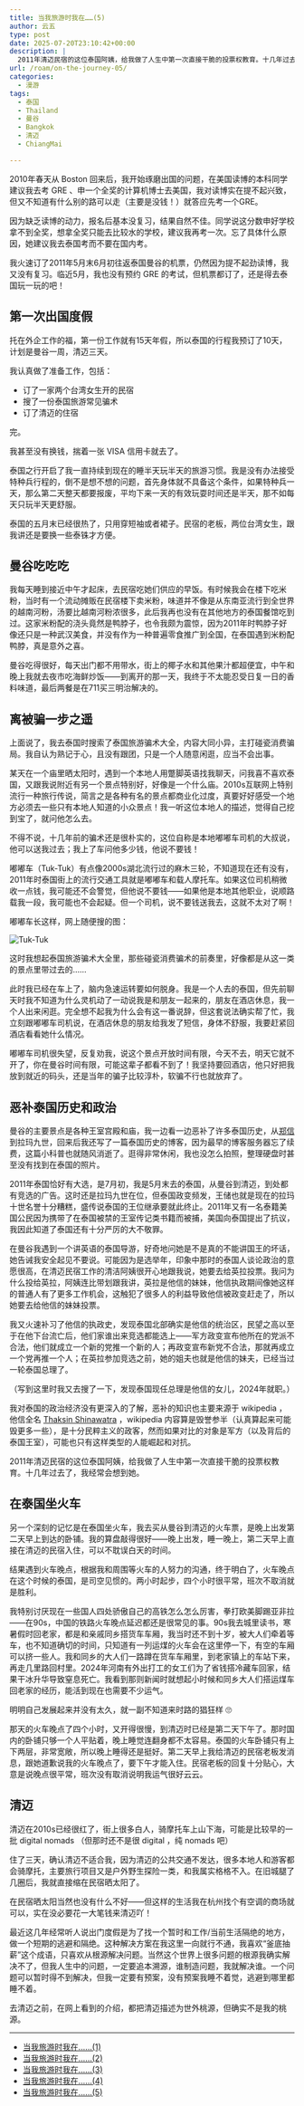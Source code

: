 ```yaml
---
title: 当我旅游时我在……(5)
author: 云五
type: post
date: 2025-07-20T23:10:42+00:00
description: |
  2011年清迈民宿的这位泰国阿姨，给我做了人生中第一次直接干脆的投票权教育。十几年过去了，我经常会想到她。
url: /roam/on-the-journey-05/
categories:
  - 漫游
tags:
  - 泰国
  - Thailand
  - 曼谷
  - Bangkok
  - 清迈
  - ChiangMai

---
```



2010年春天从 Boston 回来后，我开始琢磨出国的问题，在美国读博的本科同学建议我去考 GRE 、申一个全奖的计算机博士去美国，我对读博实在提不起兴致，但又不知道有什么别的路可以走（主要是没钱！）就答应先考一个GRE。

因为缺乏读博的动力，报名后基本没复习，结果自然不佳。同学说这分数申好学校拿不到全奖，想拿全奖只能去比较水的学校，建议我再考一次。忘了具体什么原因，她建议我去泰国考而不要在国内考。

我火速订了2011年5月末6月初往返泰国曼谷的机票，仍然因为提不起劲读博，我又没有复习。临近5月，我也没有预约 GRE 的考试，但机票都订了，还是得去泰国玩一玩的吧！

## 第一次出国度假

托在外企工作的福，第一份工作就有15天年假，所以泰国的行程我预订了10天，计划是曼谷一周，清迈三天。

我认真做了准备工作，包括：
- 订了一家两个台湾女生开的民宿
- 搜了一份泰国旅游常见骗术
- 订了清迈的住宿

完。

我甚至没有换钱，揣着一张 VISA 信用卡就去了。

泰国之行开启了我一直持续到现在的睡半天玩半天的旅游习惯。我是没有办法接受特种兵行程的，倒不是想不想的问题，首先身体就不具备这个条件，如果特种兵一天，那么第二天整天都要报废，平均下来一天的有效玩耍时间还是半天，那不如每天只玩半天更舒服。

泰国的五月末已经很热了，只用穿短袖或者裙子。民宿的老板，两位台湾女生，跟我讲还是要换一些泰铢才方便。

## 曼谷吃吃吃

我每天睡到接近中午才起床，去民宿吃她们供应的早饭。有时候我会在楼下吃米粉，当时有一个流动摊贩在民宿楼下卖米粉，味道并不像是从东南亚流行到全世界的越南河粉，汤要比越南河粉浓很多，此后我再也没有在其他地方的泰国餐馆吃到过。这家米粉配的浇头竟然是鸭脖子，也令我颇为震惊，因为2011年时鸭脖子好像还只是一种武汉美食，并没有作为一种普遍零食推广到全国，在泰国遇到米粉配鸭脖，真是意外之喜。

曼谷吃得很好，每天出门都不用带水，街上的椰子水和其他果汁都超便宜，中午和晚上我就去夜市吃海鲜炒饭——到离开的那一天，我终于不太能忍受日复一日的香料味道，最后两餐是在711买三明治解决的。

## 离被骗一步之遥

上面说了，我去泰国时搜索了泰国旅游骗术大全，内容大同小异，主打碰瓷消费骗局。我自认为熟记于心，且没有跟团，只是一个人随意闲逛，应当不会出事。

某天在一个庙里晒太阳时，遇到一个本地人用蹩脚英语找我聊天，问我喜不喜欢泰国，又跟我说附近有另一个景点特别好，好像是一个什么庙。2010s互联网上特别流行一种旅行传说，简言之是各种有名的景点都商业化过度，真要好好感受一个地方必须去一些只有本地人知道的小众景点！我一听这位本地人的描述，觉得自己挖到宝了，就问他怎么去。

不得不说，十几年前的骗术还是很朴实的，这位自称是本地嘟嘟车司机的大叔说，他可以送我过去；我上了车问他多少钱，他说不要钱！

嘟嘟车（Tuk-Tuk）有点像2000s湖北流行过的麻木三轮，不知道现在还有没有，2011年时泰国街上的流行交通工具就是嘟嘟车和载人摩托车。如果这位司机稍微收一点钱，我可能还不会警觉，但他说不要钱——如果他是本地其他职业，说顺路载我一段，我可能也不会起疑。但一个司机，说不要钱送我去，这就不太对了啊！

嘟嘟车长这样，网上随便搜的图：

![Tuk-Tuk](https://yaoindia.com/wp-content/uploads/2017/10/9aa23da7c9c00fd51d0349bd51c3ba66.jpg)

这时我想起泰国旅游骗术大全里，那些碰瓷消费骗术的前奏里，好像都是从这一类的景点里带过去的……

此时我已经在车上了，脑内急速运转要如何脱身。我是一个人去的泰国，但先前聊天时我不知道为什么灵机动了一动说我是和朋友一起来的，朋友在酒店休息，我一个人出来闲逛。完全想不起我为什么会有这一番说辞，但这套说法确实帮了忙，我立刻跟嘟嘟车司机说，在酒店休息的朋友给我发了短信，身体不舒服，我要赶紧回酒店看看她什么情况。

嘟嘟车司机很失望，反复劝我，说这个景点开放时间有限，今天不去，明天它就不开了，你在曼谷时间有限，可能这辈子都看不到了！我坚持要回酒店，他只好把我放到就近的码头，还是当年的骗子比较淳朴，软骗不行也就放弃了。

## 恶补泰国历史和政治

曼谷的主要景点是各种王室宫殿和庙，我一边看一边恶补了许多泰国历史，从<a href='https://en.wikipedia.org/wiki/Taksin' target='_blank'>郑信</a>到拉玛九世，回来后我还写了一篇泰国历史的博客，因为最早的博客服务器忘了续费，这篇小科普也就随风消逝了。逛得非常休闲，我也没怎么拍照，整理硬盘时甚至没有找到在泰国的照片。

2011年泰国恰好有大选，是7月初，我是5月末去的泰国，从曼谷到清迈，到处都有竞选的广告。这时还是拉玛九世在位，但泰国政变频发，王储也就是现在的拉玛十世名誉十分糟糕，盛传说泰国的王位继承要就此终止。2011年又有一名泰籍美国公民因为携带了在泰国被禁的王室传记类书籍而被捕，美国向泰国提出了抗议，我因此知道了泰国还有十分严厉的大不敬罪。

在曼谷我遇到一个讲英语的泰国导游，好奇地问她是不是真的不能讲国王的坏话，她告诫我安全起见不要说。可能因为是选举年，印象中那时的泰国人谈论政治的意愿很高，在清迈民宿工作的清洁阿姨很开心地跟我说，她要去给英拉投票。我问为什么投给英拉，阿姨连比带划跟我讲，英拉是他信的妹妹，他信执政期间像她这样的普通人有了更多工作机会，这触犯了很多人的利益导致他信被政变赶走了，所以她要去给他信的妹妹投票。

我又火速补习了他信的执政史，发现泰国北部确实是他信的统治区，民望之高以至于在他下台流亡后，他们家谁出来竞选都能选上——军方政变宣布他所在的党派不合法，他们就成立一个新的党推一个新的人；再政变宣布新党不合法，那就再成立一个党再推一个人；在英拉参加竞选之前，她的姐夫也就是他信的妹夫，已经当过一轮泰国总理了。

（写到这里时我又去搜了一下，发现泰国现任总理是他信的女儿，2024年就职。）

我对泰国的政治经济没有更深入的了解，恶补的知识也主要来源于 wikipedia ，他信全名 <a href='https://en.wikipedia.org/wiki/Thaksin_Shinawatra' target='_blank'>Thaksin Shinawatra</a> ，wikipedia 内容算是毁誉参半（认真算起来可能毁更多一些），是十分民粹主义的政客，然而如果对比的对象是军方（以及背后的泰国王室），可能也只有这样类型的人能崛起和对抗。

2011年清迈民宿的这位泰国阿姨，给我做了人生中第一次直接干脆的投票权教育。十几年过去了，我经常会想到她。

## 在泰国坐火车

另一个深刻的记忆是在泰国坐火车，我去买从曼谷到清迈的火车票，是晚上出发第二天早上到达的卧铺。我的算盘敲得很好——晚上出发，睡一晚上，第二天早上直接在清迈的民宿入住，可以不耽误白天的时间。

结果遇到火车晚点，根据我和周围等火车的人努力的沟通，终于明白了，火车晚点在这个时候的泰国，是司空见惯的。两小时起步，四个小时很平常，班次不取消就是胜利。

我特别讨厌现在一些国人四处骄傲自己的高铁怎么怎么厉害，拳打欧美脚踢亚非拉——在90s，中国的铁路火车晚点延迟都还是很常见的事。90s我去城里读书，寒暑假时回老家，都是和亲戚同乡搭货车车厢，我当时还不到十岁，被大人们牵着等车，也不知道确切的时间，只知道有一列运煤的火车会在这里停一下，有空的车厢可以挤一些人。我和同乡的大人们一路蹲在货车车厢里，到老家镇上的车站下来，再走几里路回村里。2024年河南有外出打工的女工们为了省钱搭冷藏车回家，结果干冰升华导致窒息死亡。我看到那则新闻时就想起小时候和同乡大人们搭运煤车回老家的经历，能活到现在也需要不少运气。

明明自己发展起来并没有太久，就一副不知道来时路的猖狂样 🙄

那天的火车晚点了四个小时，又开得很慢，到清迈时已经是第二天下午了。那时国内的卧铺只够一个人平贴着，晚上睡觉连翻身都不太容易。泰国的火车卧铺只有上下两层，非常宽敞，所以晚上睡得还是挺好。第二天早上我给清迈的民宿老板发消息，跟她道歉说我的火车晚点了，要下午才能入住。民宿老板的回复十分贴心，大意是说晚点很平常，班次没有取消说明我运气很好云云。

## 清迈

清迈在2010s已经很红了，街上很多白人，骑摩托车上山下海，可能是比较早的一批 digital nomads （但那时还不是很 digital ，纯 nomads 吧）

住了三天，确认清迈不适合我，因为清迈的公共交通不发达，很多本地人和游客都会骑摩托，主要旅行项目又是户外野生探险一类，和我属实格格不入。在旧城腿了几圈后，我就直接缩在民宿晒太阳了。

在民宿晒太阳当然也没有什么不好——但这样的生活我在杭州找个有空调的商场就可以，实在没必要花一大笔钱来清迈吖！

最近这几年经常听人说出门度假是为了找一个暂时和工作/当前生活隔绝的地方，做一个短期的逃避和隔绝。这种解决方案在我这里一向就行不通，我喜欢“釜底抽薪”这个成语，只喜欢从根源解决问题。当然这个世界上很多问题的根源我确实解决不了，但我人生中的问题，一定要追本溯源，谁制造问题，我就解决谁。一个问题可以暂时得不到解决，但我一定要有预案，没有预案我睡不着觉，逃避到哪里都睡不着。

去清迈之前，在网上看到的介绍，都把清迈描述为世外桃源，但确实不是我的桃源。




----


- [当我旅游时我在……(1)](/roam/on-the-journey-01/)
- [当我旅游时我在……(2)](/roam/on-the-journey-02/)
- [当我旅游时我在……(3)](/roam/on-the-journey-03/)
- [当我旅游时我在……(4)](/roam/on-the-journey-04/)
- [当我旅游时我在……(5)](/roam/on-the-journey-05/)

